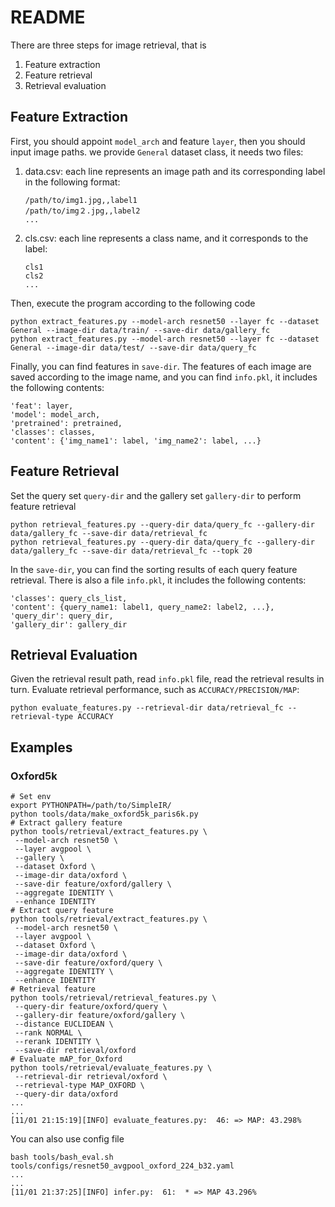 # README

There are three steps for image retrieval, that is

1. Feature extraction
2. Feature retrieval
3. Retrieval evaluation

## Feature Extraction

First, you should appoint `model_arch` and feature `layer`, then you should input image paths. we provide `General`
dataset class, it needs two files:

1. data.csv: each line represents an image path and its corresponding label in the following format:
    ```text
    /path/to/img1.jpg,,label1
    /path/to/img２.jpg,,label2
    ... 
    ```
2. cls.csv: each line represents a class name, and it corresponds to the label:
    ```text
    cls1
    cls2
    ...
    ```

Then, execute the program according to the following code

```shell
python extract_features.py --model-arch resnet50 --layer fc --dataset General --image-dir data/train/ --save-dir data/gallery_fc
python extract_features.py --model-arch resnet50 --layer fc --dataset General --image-dir data/test/ --save-dir data/query_fc
```

Finally, you can find features in `save-dir`. The features of each image are saved according to the image name, and you
can find `info.pkl`, it includes the following contents:

```text
'feat': layer,
'model': model_arch,
'pretrained': pretrained,
'classes': classes,
'content': {'img_name1': label, 'img_name2': label, ...}
```

## Feature Retrieval

Set the query set `query-dir` and the gallery set `gallery-dir` to perform feature retrieval

```shell
python retrieval_features.py --query-dir data/query_fc --gallery-dir data/gallery_fc --save-dir data/retrieval_fc
python retrieval_features.py --query-dir data/query_fc --gallery-dir data/gallery_fc --save-dir data/retrieval_fc --topk 20
```

In the `save-dir`, you can find the sorting results of each query feature retrieval. There is also a file `info.pkl`, it
includes the following contents:

```text
'classes': query_cls_list,
'content': {query_name1: label1, query_name2: label2, ...},
'query_dir': query_dir,
'gallery_dir': gallery_dir
```

## Retrieval Evaluation

Given the retrieval result path, read `info.pkl` file, read the retrieval results in turn. Evaluate retrieval
performance, such as `ACCURACY/PRECISION/MAP`:

```shell
python evaluate_features.py --retrieval-dir data/retrieval_fc --retrieval-type ACCURACY
```

## Examples

### Oxford5k

```shell
# Set env
export PYTHONPATH=/path/to/SimpleIR/
python tools/data/make_oxford5k_paris6k.py
# Extract gallery feature
python tools/retrieval/extract_features.py \
 --model-arch resnet50 \
 --layer avgpool \
 --gallery \
 --dataset Oxford \
 --image-dir data/oxford \
 --save-dir feature/oxford/gallery \
 --aggregate IDENTITY \
 --enhance IDENTITY
# Extract query feature
python tools/retrieval/extract_features.py \
 --model-arch resnet50 \
 --layer avgpool \
 --dataset Oxford \
 --image-dir data/oxford \
 --save-dir feature/oxford/query \
 --aggregate IDENTITY \
 --enhance IDENTITY
# Retrieval feature
python tools/retrieval/retrieval_features.py \
 --query-dir feature/oxford/query \
 --gallery-dir feature/oxford/gallery \
 --distance EUCLIDEAN \
 --rank NORMAL \
 --rerank IDENTITY \
 --save-dir retrieval/oxford
# Evaluate mAP_for_Oxford
python tools/retrieval/evaluate_features.py \
 --retrieval-dir retrieval/oxford \
 --retrieval-type MAP_OXFORD \
 --query-dir data/oxford
...
...
[11/01 21:15:19][INFO] evaluate_features.py:  46: => MAP: 43.298%
```

You can also use config file

```shell
bash tools/bash_eval.sh tools/configs/resnet50_avgpool_oxford_224_b32.yaml
...
...
[11/01 21:37:25][INFO] infer.py:  61:  * => MAP 43.296% 
```

